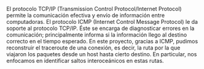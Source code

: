 El protocolo TCP/IP (Transmission Control Protocol/Internet Protocol) permite la comunicación efectiva y envío de información entre computadoras. El protocolo ICMP (Internet Control Message Protocol) le da soporte al protocolo TCP/IP. Éste se encarga de diagnosticar errores en la comunicación; principalmente informa si la información llego al destino correcto en el tiempo esperado.
En este proyecto, gracias a ICMP, pudimos reconstruir el traceroute de una conexión, es decir, la ruta por la que viajaron los paquetes desde un host hasta cierto destino. En particular, nos enfocamos en identificar saltos interoceánicos en estas rutas.
